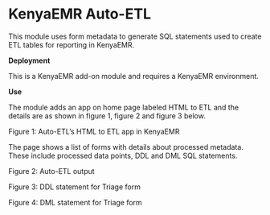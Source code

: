 # KenyaEMR Auto-ETL 

This module uses form metadata to generate SQL statements used to create ETL tables for reporting in KenyaEMR. 

**Deployment**

This is a KenyaEMR add-on module and requires a KenyaEMR environment.

**Use**


The module adds an app on home page labeled HTML to ETL  and the details are as shown in figure 1, figure 2 and figure 3 below.

Figure 1: Auto-ETL’s HTML to ETL app in KenyaEMR


The page shows a list of forms with details about processed metadata. These include processed data points, DDL and DML SQL statements.

Figure 2: Auto-ETL output













Figure 3: DDL statement for Triage form



Figure 4: DML statement for Triage form

